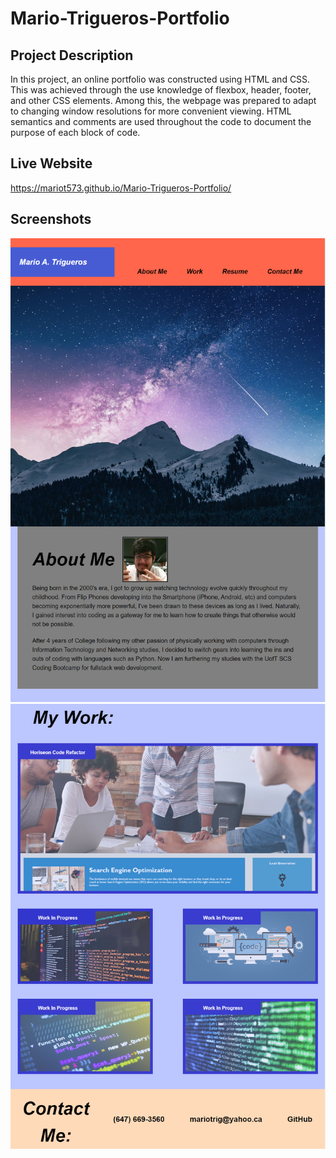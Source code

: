 # Mario-Trigueros-Portfolio

## Project Description
In this project, an online portfolio was constructed using HTML and CSS. This was achieved through the use knowledge of flexbox, header, footer, and other CSS elements. Among this, the webpage was prepared to adapt to changing window resolutions for more convenient viewing. HTML semantics and comments are used throughout the code to document the purpose of each block of code.

## Live Website

https://mariot573.github.io/Mario-Trigueros-Portfolio/

## Screenshots

![Screenshot of Header, Standalone Image, and About Me Section](./assets/images/portfolioscreenshotone.png)
![Screenshot of Work Projects and Contact Me Sections](./assets/images/portfolioscreenshottwo.png)
